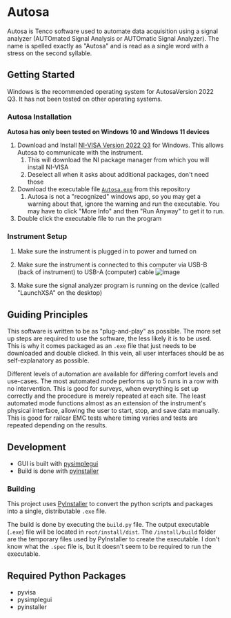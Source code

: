 # Autosa

Autosa is Tenco software used to automate data acquisition using a signal analyzer (AUTOmated Signal Analysis or AUTOmatic Signal Analyzer). The name is spelled exactly as "Autosa" and is read as a single word with a stress on the second syllable.

## Getting Started

Windows is the recommended operating system for AutosaVersion 2022 Q3. It has not been tested on other operating systems.

### Autosa Installation
**Autosa has only been tested on Windows 10 and Windows 11 devices**

1. Download and Install [NI-VISA Version 2022 Q3](https://www.ni.com/en/support/downloads/drivers/download.ni-visa.html) for Windows. This allows Autosa to communicate with the instrument.
   1. This will download the NI package manager from which you will install NI-VISA
   2. Deselect all when it asks about additional packages, don't need those
2. Download the executable file [`Autosa.exe`](https://github.com/ThisTemba/autosa/blob/master/install/dist/Autosa.exe) from this repository
   1. Autosa is not a "recognized" windows app, so you may get a warning about that, ignore the warning and run the executable. You may have to click "More Info" and then "Run Anyway" to get it to run.
3. Double click the executable file to run the program

### Instrument Setup

1. Make sure the instrument is plugged in to power and turned on
2. Make sure the instrument is connected to this computer via USB-B (back of instrument) to USB-A (computer) cable
![image](https://github.com/ThisTemba/autosa/assets/36087610/0b688734-af36-4af1-bae5-a3874f0893b7)


3. Make sure the signal analyzer program is running on the device (called "LaunchXSA" on the desktop)

## Guiding Principles

This software is written to be as "plug-and-play" as possible. The more set up steps are required to use the software, the less likely it is to be used. This is why it comes packaged as an `.exe` file that just needs to be downloaded and double clicked. In this vein, all user interfaces should be as self-explanatory as possible.

Different levels of automation are available for differing comfort levels and use-cases. The most automated mode performs up to 5 runs in a row with no intervention. This is good for surveys, when everything is set up correctly and the procedure is merely repeated at each site. The least automated mode functions almost as an extension of the instrument's physical interface, allowing the user to start, stop, and save data manually. This is good for railcar EMC tests where timing varies and tests are repeated depending on the results.

## Development

- GUI is built with [pysimplegui](https://www.pysimplegui.org/en/latest/)
- Build is done with [pyinstaller](https://pyinstaller.org/en/stable/)

### Building

This project uses [PyInstaller](https://pyinstaller.org/en/stable/) to convert the python scripts and packages into a single, distributable `.exe` file.

The build is done by executing the `build.py` file. The output executable (`.exe`) file will be located in `root/install/dist`. The `/install/build` folder are the temporary files used by PyInstaller to create the executable. I don't know what the `.spec` file is, but it doesn't seem to be required to run the executable.

## Required Python Packages

- pyvisa
- pysimplegui
- pyinstaller